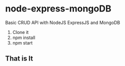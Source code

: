 # node-express-mongoDB
Basic CRUD API with NodeJS ExpressJS and MongoDB

1. Clone it
2. npm install
3. npm start


## That is It
